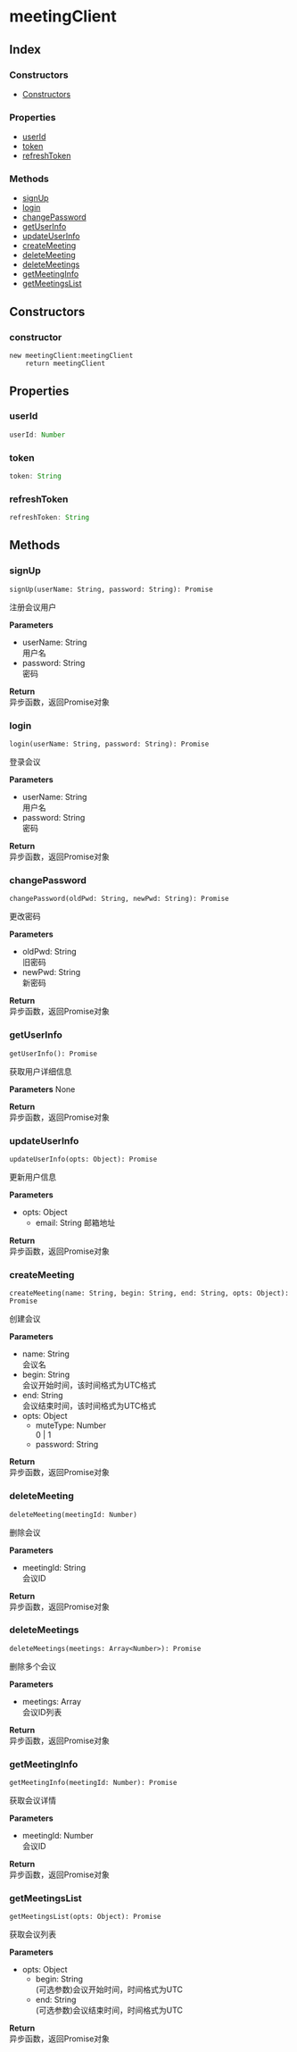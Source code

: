 # meetingClient

## Index
### Constructors
* [Constructors](#constructor)

### Properties
* [userId](#userid)
* [token](#token)
* [refreshToken](#refreshtoken)

### Methods
* [signUp](#signup)
* [login](#login)
* [changePassword](#changepassword)
* [getUserInfo](#getuserinfo)
* [updateUserInfo](#updateuserinfo)
* [createMeeting](#createmeeting)
* [deleteMeeting](#deletemeeting)
* [deleteMeetings](#deletemeetings)
* [getMeetingInfo](#getmeetinginfo)
* [getMeetingsList](#getmeetingslist)

## Constructors

### constructor
```
new meetingClient:meetingClient
    return meetingClient
```

## Properties

### userId
```javascript
userId: Number
```

### token
```javascript
token: String
```

### refreshToken
```javascript
refreshToken: String
```

## Methods

### signUp
```
signUp(userName: String, password: String): Promise
```
注册会议用户  

**Parameters**
* userName: String  
  用户名
* password: String  
  密码 

**Return**  
异步函数，返回Promise对象

### login
```
login(userName: String, password: String): Promise
```
登录会议  

**Parameters**
* userName: String  
  用户名
* password: String  
  密码 

**Return**  
异步函数，返回Promise对象

### changePassword
```
changePassword(oldPwd: String, newPwd: String): Promise
```
更改密码

**Parameters**
* oldPwd: String  
  旧密码 
* newPwd: String  
  新密码

**Return**  
异步函数，返回Promise对象

### getUserInfo
```
getUserInfo(): Promise
```
获取用户详细信息  

**Parameters** None

**Return**  
异步函数，返回Promise对象

### updateUserInfo
```
updateUserInfo(opts: Object): Promise
```
更新用户信息

**Parameters**

* opts: Object
  * email: String 邮箱地址  

**Return**  
异步函数，返回Promise对象

### createMeeting
```
createMeeting(name: String, begin: String, end: String, opts: Object): Promise
```
创建会议

**Parameters**
* name: String  
  会议名
* begin: String  
  会议开始时间，该时间格式为UTC格式
* end: String  
  会议结束时间，该时间格式为UTC格式
* opts: Object
  * muteType: Number  
    0 | 1  
  * password: String

**Return**  
异步函数，返回Promise对象

### deleteMeeting
```
deleteMeeting(meetingId: Number)
```
删除会议

**Parameters**
* meetingId: String  
  会议ID

**Return**  
异步函数，返回Promise对象

### deleteMeetings
```
deleteMeetings(meetings: Array<Number>): Promise
```
删除多个会议

**Parameters**
* meetings: Array<Number>  
  会议ID列表

**Return**  
异步函数，返回Promise对象

### getMeetingInfo
```
getMeetingInfo(meetingId: Number): Promise
```
获取会议详情

**Parameters**
* meetingId: Number  
  会议ID

**Return**  
异步函数，返回Promise对象

### getMeetingsList
```
getMeetingsList(opts: Object): Promise
```
获取会议列表

**Parameters**
* opts: Object
  * begin: String  
    (可选参数)会议开始时间，时间格式为UTC
  * end: String  
    (可选参数)会议结束时间，时间格式为UTC

**Return**  
异步函数，返回Promise对象
